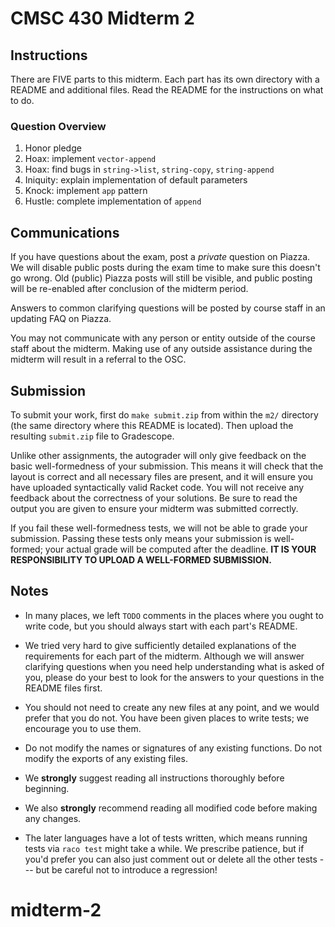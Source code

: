 # CMSC 430 Midterm 2

## Instructions

There are FIVE parts to this midterm. Each part has its own directory with a
README and additional files. Read the README for the instructions on what to do.

### Question Overview

  1. Honor pledge
  2. Hoax: implement `vector-append`
  3. Hoax: find bugs in `string->list`, `string-copy`, `string-append`
  4. Iniquity: explain implementation of default parameters
  5. Knock: implement `app` pattern
  6. Hustle: complete implementation of `append`

## Communications

If you have questions about the exam, post a _private_ question on Piazza. We
will disable public posts during the exam time to make sure this doesn't go
wrong. Old (public) Piazza posts will still be visible, and public posting will
be re-enabled after conclusion of the midterm period.

Answers to common clarifying questions will be posted by course staff in an
updating FAQ on Piazza.

You may not communicate with any person or entity outside of the course staff
about the midterm. Making use of any outside assistance during the midterm will
result in a referral to the OSC.

## Submission

To submit your work, first do `make submit.zip` from within the `m2/` directory
(the same directory where this README is located). Then upload the resulting
`submit.zip` file to Gradescope.

Unlike other assignments, the autograder will only give feedback on the basic
well-formedness of your submission. This means it will check that the layout is
correct and all necessary files are present, and it will ensure you have
uploaded syntactically valid Racket code. You will not receive any feedback
about the correctness of your solutions. Be sure to read the output you are
given to ensure your midterm was submitted correctly.

If you fail these well-formedness tests, we will not be able to grade your
submission. Passing these tests only means your submission is well-formed; your
actual grade will be computed after the deadline. **IT IS YOUR RESPONSIBILITY TO
UPLOAD A WELL-FORMED SUBMISSION.**

## Notes

  * In many places, we left `TODO` comments in the places where you ought to
    write code, but you should always start with each part's README.

  * We tried very hard to give sufficiently detailed explanations of the
    requirements for each part of the midterm. Although we will answer
    clarifying questions when you need help understanding what is asked of you,
    please do your best to look for the answers to your questions in the README
    files first.

  * You should not need to create any new files at any point, and we would
    prefer that you do not. You have been given places to write tests; we
    encourage you to use them.

  * Do not modify the names or signatures of any existing functions. Do not
    modify the exports of any existing files.

  * We **strongly** suggest reading all instructions thoroughly before
    beginning.

  * We also **strongly** recommend reading all modified code before making any
    changes.

  * The later languages have a lot of tests written, which means running tests
    via `raco test` might take a while. We prescribe patience, but if you'd
    prefer you can also just comment out or delete all the other tests --- but
    be careful not to introduce a regression!
# midterm-2
